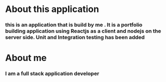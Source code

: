 # About this application
### this is an application that is build by me . It is a portfolio building application using Reactjs as a client and nodejs on the server side. Unit and Integration testing has been added 

# About me 
### I am a full stack application developer